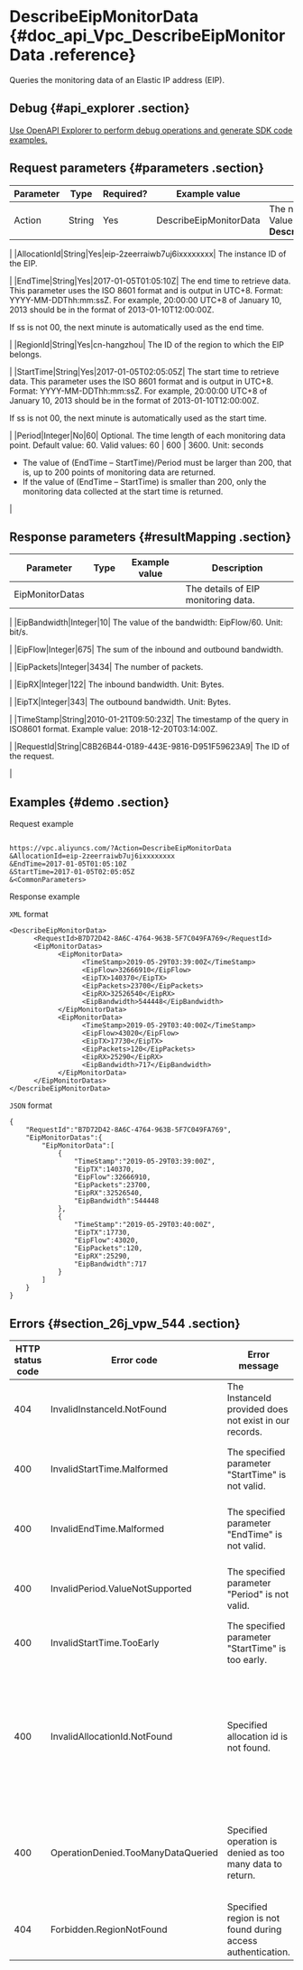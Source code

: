 # DescribeEipMonitorData {#doc_api_Vpc_DescribeEipMonitorData .reference}

Queries the monitoring data of an Elastic IP address \(EIP\).

## Debug {#api_explorer .section}

[Use OpenAPI Explorer to perform debug operations and generate SDK code examples.](https://api.aliyun.com/#product=Vpc&api=DescribeEipMonitorData&type=RPC&version=2016-04-28)

## Request parameters {#parameters .section}

|Parameter|Type|Required?|Example value|Description|
|---------|----|---------|-------------|-----------|
|Action|String|Yes|DescribeEipMonitorData| The name of this action. Value: **DescribeEipMonitorData**

 |
|AllocationId|String|Yes|eip-2zeerraiwb7uj6ixxxxxxxx| The instance ID of the EIP.

 |
|EndTime|String|Yes|2017-01-05T01:05:10Z| The end time to retrieve data. This parameter uses the ISO 8601 format and is output in UTC+8. Format: YYYY-MM-DDThh:mm:ssZ. For example, 20:00:00 UTC+8 of January 10, 2013 should be in the format of 2013-01-10T12:00:00Z.

 If ss is not 00, the next minute is automatically used as the end time.

 |
|RegionId|String|Yes|cn-hangzhou| The ID of the region to which the EIP belongs.

 |
|StartTime|String|Yes|2017-01-05T02:05:05Z| The start time to retrieve data. This parameter uses the ISO 8601 format and is output in UTC+8. Format: YYYY-MM-DDThh:mm:ssZ. For example, 20:00:00 UTC+8 of January 10, 2013 should be in the format of 2013-01-10T12:00:00Z.

 If ss is not 00, the next minute is automatically used as the start time.

 |
|Period|Integer|No|60| Optional. The time length of each monitoring data point. Default value: 60. Valid values: 60 | 600 | 3600. Unit: seconds

 -   The value of \(EndTime – StartTime\)/Period must be larger than 200, that is, up to 200 points of monitoring data are returned.
-   If the value of \(EndTime – StartTime\) is smaller than 200, only the monitoring data collected at the start time is returned.

 |

## Response parameters {#resultMapping .section}

|Parameter|Type|Example value|Description|
|---------|----|-------------|-----------|
|EipMonitorDatas| | | The details of EIP monitoring data.

 |
|EipBandwidth|Integer|10| The value of the bandwidth: EipFlow/60. Unit: bit/s.

 |
|EipFlow|Integer|675| The sum of the inbound and outbound bandwidth.

 |
|EipPackets|Integer|3434| The number of packets.

 |
|EipRX|Integer|122| The inbound bandwidth. Unit: Bytes.

 |
|EipTX|Integer|343| The outbound bandwidth. Unit: Bytes.

 |
|TimeStamp|String|2010-01-21T09:50:23Z| The timestamp of the query in ISO8601 format. Example value: 2018-12-20T03:14:00Z.

 |
|RequestId|String|C8B26B44-0189-443E-9816-D951F59623A9| The ID of the request.

 |

## Examples {#demo .section}

Request example

``` {#request_demo}

https://vpc.aliyuncs.com/?Action=DescribeEipMonitorData
&AllocationId=eip-2zeerraiwb7uj6ixxxxxxxx
&EndTime=2017-01-05T01:05:10Z
&StartTime=2017-01-05T02:05:05Z
&<CommonParameters>

```

Response example

`XML` format

``` {#xml_return_success_demo}
<DescribeEipMonitorData>
	  <RequestId>B7D72D42-8A6C-4764-963B-5F7C049FA769</RequestId>
	  <EipMonitorDatas>
		    <EipMonitorData>
			      <TimeStamp>2019-05-29T03:39:00Z</TimeStamp>
			      <EipFlow>32666910</EipFlow>
			      <EipTX>140370</EipTX>
			      <EipPackets>23700</EipPackets>
			      <EipRX>32526540</EipRX>
			      <EipBandwidth>544448</EipBandwidth>
		    </EipMonitorData>
		    <EipMonitorData>
			      <TimeStamp>2019-05-29T03:40:00Z</TimeStamp>
			      <EipFlow>43020</EipFlow>
			      <EipTX>17730</EipTX>
			      <EipPackets>120</EipPackets>
			      <EipRX>25290</EipRX>
			      <EipBandwidth>717</EipBandwidth>
		    </EipMonitorData>
	  </EipMonitorDatas>
</DescribeEipMonitorData>
```

`JSON` format

``` {#json_return_success_demo}
{
	"RequestId":"B7D72D42-8A6C-4764-963B-5F7C049FA769",
	"EipMonitorDatas":{
		"EipMonitorData":[
			{
				"TimeStamp":"2019-05-29T03:39:00Z",
				"EipTX":140370,
				"EipFlow":32666910,
				"EipPackets":23700,
				"EipRX":32526540,
				"EipBandwidth":544448
			},
			{
				"TimeStamp":"2019-05-29T03:40:00Z",
				"EipTX":17730,
				"EipFlow":43020,
				"EipPackets":120,
				"EipRX":25290,
				"EipBandwidth":717
			}
		]
	}
}
```

## Errors {#section_26j_vpw_544 .section}

|HTTP status code|Error code|Error message|Description|
|----------------|----------|-------------|-----------|
|404|InvalidInstanceId.NotFound|The InstanceId provided does not exist in our records.|The specified instance ID does not exist.|
|400|InvalidStartTime.Malformed|The specified parameter "StartTime" is not valid.|The format of the specified start time is invalid.|
|400|InvalidEndTime.Malformed|The specified parameter "EndTime" is not valid.|The format of the specified end time is invalid.|
|400|InvalidPeriod.ValueNotSupported|The specified parameter "Period" is not valid.|The specified period value is invalid.|
|400|InvalidStartTime.TooEarly|The specified parameter "StartTime" is too early.|The specified start time is invalid.|
|400|InvalidAllocationId.NotFound|Specified allocation id is not found.|The specified public IP address does not exist. Check if you have entered the correct public IP address.|
|400|OperationDenied.TooManyDataQueried|Specified operation is denied as too many data to return.|The operation cannot be performed because too much data is returned.|
|404|Forbidden.RegionNotFound|Specified region is not found during access authentication.|The specified region does not exist.|

